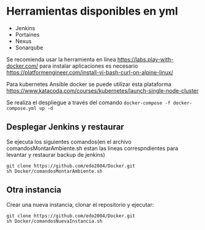 # Herramientas disponibles en yml
* Jenkins
* Portaines
* Nexus
* Sonarqube

Se recomienda usar la herramienta en linea  https://labs.play-with-docker.com/   para instalar aplicaciones es necesario https://platformengineer.com/install-vi-bash-curl-on-alpine-linux/

Para kubernetes Ansible docker se puede utilizar esta plataforma https://www.katacoda.com/courses/kubernetes/launch-single-node-cluster

Se realiza el despliegue a través del comando 
 ``` docker-compose -f docker-compose.yml up -d ``` 
 
 ## Desplegar Jenkins y restaurar
 Se ejecuta los siguientes comandos(en el archivo comandosMontarAmbiente.sh estan las lineas correspndientes para levantar y restaurar backup de jenkins)
 ```
 git clone https://github.com/edo2004/Docker.git
 sh Docker/comandosMontarAmbiente.sh

 ```
 
 ## Otra instancia
Crear una nueva instancia, clonar el repositorio y ejecutar:
  ```
 git clone https://github.com/edo2004/Docker.git
 sh Docker/comandosNuevaInstancia.sh

 ```
